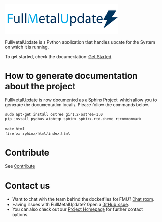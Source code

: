 <img src=doc/images/fmu_logo.png width=375 height=100 />

FullMetalUpdate is a Python application that handles update for the System on which it is running.

To get started, check the documentation:
[Get Started](https://www.fullmetalupdate.io/docs/documentation/)

# How to generate documentation about the project
FullMetalUpdate is now documented as a Sphinx Project, which allow you to generate the documentation locally.
Please follow the commands below.

```
sudo apt-get install ostree gir1.2-ostree-1.0
pip install pydbus aiohttp sphinx sphinx-rtd-theme recommonmark

make html
firefox sphinx/html/index.html
```
# Contribute

See [Contribute](https://www.fullmetalupdate.io/docs/contribute/)

# Contact us

* Want to chat with the team behind the dockerfiles for FMU? [Chat room](https://gitter.im/fullmetalupdate/community).
* Having issues with FullMetalUpdate? Open a [GitHub issue](https://github.com/FullMetalUpdate/fullmetalupdate/issues).
* You can also check out our [Project Homepage](https://www.fullmetalupdate.io/) for further contact options.

